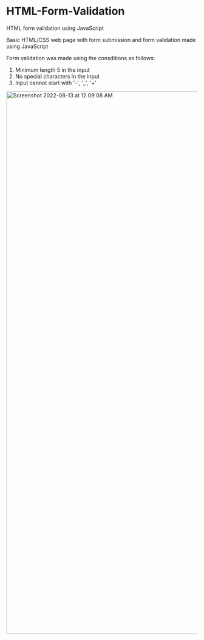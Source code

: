 # HTML-Form-Validation
HTML form validation using JavaScript


Basic HTML/CSS web page with form submission and form validation made using JavaScript


Form validation was made using the consditions as follows:
1. Minimum length 5 in the input
2. No special characters in the input
3. Input cannot start with '-', '_', '+'


<img width="1427" alt="Screenshot 2022-08-13 at 12 09 08 AM" src="https://user-images.githubusercontent.com/76783449/184422977-a63ff13d-7925-411b-9650-c682df6d9e0c.png">
